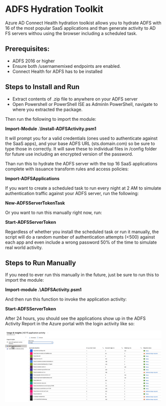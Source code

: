 # ADFS Hydration Toolkit
Azure AD Connect Health hydration toolkist allows you to hydrate ADFS with 16 of the most popular SaaS applications and than generate activity to AD FS servers withou using the browser including a scheduled task.

## Prerequisites:
 - ADFS 2016 or higher
 - Ensure both /usernamemixed endpoints are enabled.
 - Connect Health for ADFS has to be installed

## Steps to Install and Run

 - Extract contents of .zip file to anywhere on your ADFS server
 - Open Powershell or PowerShell ISE as AdminIn PowerShell, navigate to where you extracted the package. 

Then run the following to import the module:

  **Import-Module .\Install-ADFSActivity.psm1**

It will prompt you for a valid credentials (ones used to authenticate against the SaaS apps), and your base ADFS URL (sts.domain.com) so be sure to type those in correctly. It will save these to individual files in /config folder for future use including an encrypted version of the password. 

Than run this to hydrate the ADFS server with the top 16 SaaS applications complete with issuance transform rules and access policies:       

  **Import-ADFSApplications**

If you want to create a scheduled task to run every night at 2 AM to simulate authentication traffic against your ADFS server, run the following:

  **New-ADFSServerTokenTask**

Or you want to run this manually right now, run:

  **Start-ADFSServerToken**

Regardless of whether you install the scheduled task or run it manually, the script will do a random number of authentication attempts (<500) against each app and even include a wrong password 50% of the time to simulate real world activity. 

## Steps to Run Manually

If you need to ever run this manually in the future, just be sure to run this to import the module:

  **Import-module .\ADFSActivity.psm1**

And then run this function to invoke the application activity:

  **Start-ADFSServerToken**

After 24 hours, you should see the applications show up in the ADFS Activity Report in the Azure portal with the login activity like so:

![ADFS Activity Report](https://github.com/MSFT-davidgregory/ADFSHydrationToolkit/blob/main/images/ActivityReport.png)
